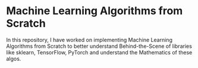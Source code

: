 # Machine Learning Algorithms from Scratch

In this repository, I have worked on implementing Machine Learning Algorithms from Scratch to better understand Behind-the-Scene of libraries like sklearn, TensorFlow, PyTorch and understand the Mathematics of these algos.